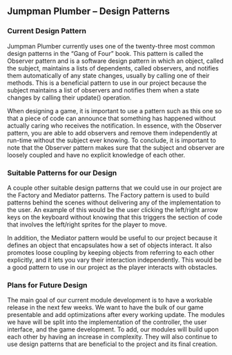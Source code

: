 ﻿## Jumpman Plumber – Design Patterns
	
### Current Design Pattern

Jumpman Plumber currently uses one of the twenty-three most common design patterns in the “Gang of Four” book. This pattern is called the Observer pattern and is a software design pattern in which an object, called the subject, maintains a lists of dependents, called observers, and notifies them automatically of any state changes, usually by calling one of their methods. This is a beneficial pattern to use in our project because the subject maintains a list of observers and notifies them when a state changes by calling their update() operation. 

When designing a game, it is important to use a pattern such as this one so that a piece of code can announce that something has happened without actually caring who receives the notification. In essence, with the Observer pattern, you are able to add observers and remove them independently at run-time without the subject ever knowing. To conclude, it is important to note that the Observer pattern makes sure that the subject and observer are loosely coupled and have no explicit knowledge of each other.

### Suitable Patterns for our Design

A couple other suitable design patterns that we could use in our project are the Factory and Mediator patterns. The Factory pattern is used to build patterns behind the scenes without delivering any of the implementation to the user. An example of this would be the user clicking the left/right arrow keys on the keyboard without knowing that this triggers the section of code that involves the left/right sprites for the player to move. 

In addition, the Mediator pattern would be useful to our project because it defines an object that encapsulates how a set of objects interact. It also promotes loose coupling by keeping objects from referring to each other explicitly, and it lets you vary their interaction independently. This would be a good pattern to use in our project as the player interacts with obstacles.

### Plans for Future Design

The main goal of our current module development is to have a workable release in the next few weeks.  We want to have the bulk of our game presentable and add optimizations after every working update.  The modules we have will be split into the implementation of the controller, the user interface, and the game development. To add, our modules will build upon each other by having an increase in complexity. They will also continue to use design patterns that are beneficial to the project and its final creation.
